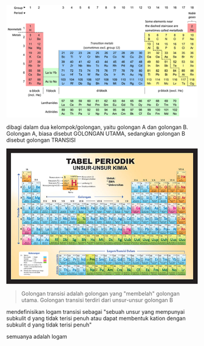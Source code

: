 ![9fbb88adeca0b1dafbf96bf4305af3ea.png](../../../../_resources/9fbb88adeca0b1dafbf96bf4305af3ea.png)

dibagi dalam dua kelompok/golongan, yaitu golongan A dan golongan B. Golongan A, biasa disebut GOLONGAN UTAMA, sedangkan golongan B disebut golongan TRANSISI

![6bdbff4c9dbe04bf81a9815471e999fc.png](../../../../_resources/6bdbff4c9dbe04bf81a9815471e999fc.png)

> Golongan transisi adalah golongan yang "membelah" golongan utama. Golongan transisi terdiri dari unsur-unsur golongan B

mendefinisikan logam transisi sebagai "sebuah unsur yang mempunyai subkulit d yang tidak terisi penuh atau dapat membentuk kation dengan subkulit d yang tidak terisi penuh"

semuanya adalah logam